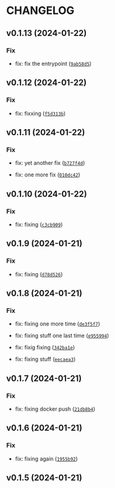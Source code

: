 # CHANGELOG



## v0.1.13 (2024-01-22)

### Fix

* fix: fix the entrypoint ([`9ab58d5`](https://gitlab.com/smiling-capybara/cicd-test/-/commit/9ab58d52c3f354efa95212ccec14a7cb507e3f95))


## v0.1.12 (2024-01-22)

### Fix

* fix: fixxing ([`f5d313b`](https://gitlab.com/smiling-capybara/cicd-test/-/commit/f5d313bcebdb36709710b56a6e89f23d95dbae2c))


## v0.1.11 (2024-01-22)

### Fix

* fix: yet another fix ([`b727f4d`](https://gitlab.com/smiling-capybara/cicd-test/-/commit/b727f4d9b44dca648550f701bd345db247d10694))

* fix: one more fix ([`010dc42`](https://gitlab.com/smiling-capybara/cicd-test/-/commit/010dc42a8e73fa4563a31fd5d3e282f73303b9dc))


## v0.1.10 (2024-01-22)

### Fix

* fix: fixing ([`c3cb909`](https://gitlab.com/smiling-capybara/cicd-test/-/commit/c3cb90952561075072b1dd9be3f767393acdb10d))


## v0.1.9 (2024-01-21)

### Fix

* fix: fixing ([`d78d526`](https://gitlab.com/smiling-capybara/cicd-test/-/commit/d78d52617879d2e6cbd90da9362076b4b6a21954))


## v0.1.8 (2024-01-21)

### Fix

* fix: fixing one more time ([`de3f5f7`](https://gitlab.com/smiling-capybara/cicd-test/-/commit/de3f5f744125190b0b9689ce979fdae7bfaaf2d1))

* fix: fixing stuff one last time ([`e955994`](https://gitlab.com/smiling-capybara/cicd-test/-/commit/e9559949664934c3b2d0b0078cbaae659bcf3aa5))

* fix: fixig fixing ([`342ba1e`](https://gitlab.com/smiling-capybara/cicd-test/-/commit/342ba1e9373eab4b64d858c3287379358227b652))

* fix: fixing stuff ([`eecaea3`](https://gitlab.com/smiling-capybara/cicd-test/-/commit/eecaea358ccad825781fd50462547c2da4760fa5))


## v0.1.7 (2024-01-21)

### Fix

* fix: fixing docker push ([`21db8b4`](https://gitlab.com/smiling-capybara/cicd-test/-/commit/21db8b4bd1620823415fa34853705671aad45c6b))


## v0.1.6 (2024-01-21)

### Fix

* fix: fixing again ([`1955b92`](https://gitlab.com/smiling-capybara/cicd-test/-/commit/1955b927cfc329867a00f39335049d07147b0e8a))


## v0.1.5 (2024-01-21)
